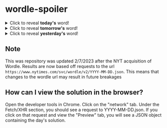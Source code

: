 # wordle-spoiler

<details>
  <summary>Click to reveal <b>today's</b> word!</summary>
  <br>
  <b> leash </b>
</details>

<details>
  <summary>Click to reveal <b>tomorrow's</b> word!</summary>
  <br>
  <b> actor </b>
</details>

<details>
  <summary>Click to reveal <b>yesterday's</b> word!</summary>
  <br>
  <b> glaze </b>
</details>

## Note
This was repository was updated 2/7/2023 after the NYT acquisition of Wordle. Results are now based off requests to the url `https://www.nytimes.com/svc/wordle/v2/YYYY-MM-DD.json`. This means that changes to the wordle url may result in future breakages

## How can I view the solution in the browser?
Open the developer tools in Chrome. Click on the "network" tab. Under the Fetch/XHR section, you should see a request to YYYY-MM-DD.json. If you click on that request and view the "Preview" tab, you will see a JSON object containing the day's solution.